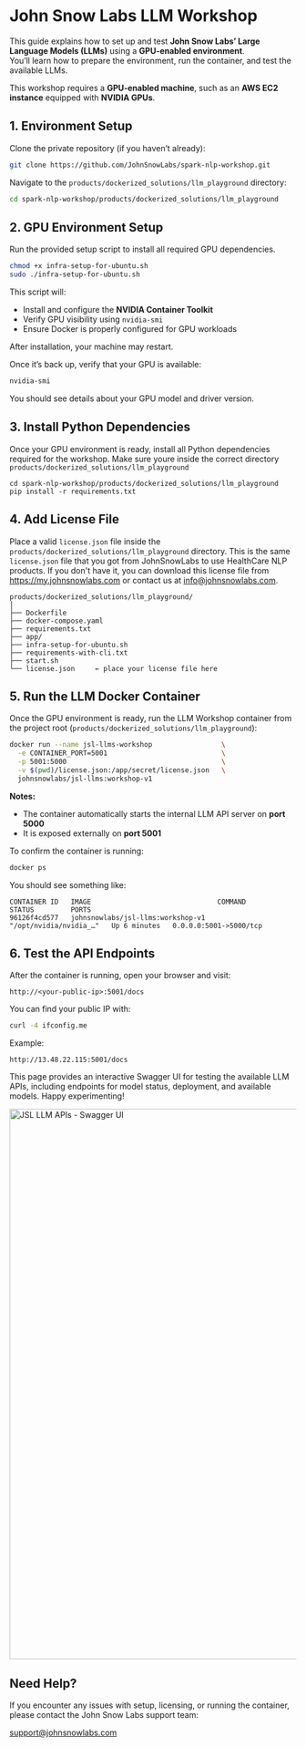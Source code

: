 # John Snow Labs LLM Workshop

This guide explains how to set up and test **John Snow Labs’ Large Language Models (LLMs)** using a **GPU-enabled environment**.  
You’ll learn how to prepare the environment, run the container, and test the available LLMs.

This workshop requires a **GPU-enabled machine**, such as an **AWS EC2 instance** equipped with **NVIDIA GPUs**.

## 1. Environment Setup

Clone the private repository (if you haven’t already):

```bash
git clone https://github.com/JohnSnowLabs/spark-nlp-workshop.git
```

Navigate to the `products/dockerized_solutions/llm_playground` directory:

```bash
cd spark-nlp-workshop/products/dockerized_solutions/llm_playground
```

## 2. GPU Environment Setup

Run the provided setup script to install all required GPU dependencies.

```bash
chmod +x infra-setup-for-ubuntu.sh
sudo ./infra-setup-for-ubuntu.sh
```

This script will:
- Install and configure the **NVIDIA Container Toolkit**
- Verify GPU visibility using `nvidia-smi`
- Ensure Docker is properly configured for GPU workloads

After installation, your machine may restart.

Once it’s back up, verify that your GPU is available:

```bash
nvidia-smi
```

You should see details about your GPU model and driver version.

## 3. Install Python Dependencies

Once your GPU environment is ready, install all Python dependencies required for the workshop. Make sure youre inside the correct directory `products/dockerized_solutions/llm_playground`

```
cd spark-nlp-workshop/products/dockerized_solutions/llm_playground
pip install -r requirements.txt
```

## 4. Add License File

Place a valid `license.json` file inside the `products/dockerized_solutions/llm_playground` directory. This is the same `license.json` file that you got from JohnSnowLabs to use HealthCare NLP products. If you don't have it, you can download this license file from https://my.johnsnowlabs.com or contact us at info@johnsnowlabs.com.

```
products/dockerized_solutions/llm_playground/
│
├── Dockerfile  
├── docker-compose.yaml                    
├── requirements.txt
├── app/         
├── infra-setup-for-ubuntu.sh  
├── requirements-with-cli.txt  
├── start.sh
└── license.json     ← place your license file here
```

## 5. Run the LLM Docker Container

Once the GPU environment is ready, run the LLM Workshop container from the project root (`products/dockerized_solutions/llm_playground`):

```bash
docker run --name jsl-llms-workshop                 \
  -e CONTAINER_PORT=5001                            \
  -p 5001:5000                                      \
  -v $(pwd)/license.json:/app/secret/license.json   \
  johnsnowlabs/jsl-llms:workshop-v1
```

**Notes:**
- The container automatically starts the internal LLM API server on **port 5000**
- It is exposed externally on **port 5001**

To confirm the container is running:

```bash
docker ps
```

You should see something like:

```
CONTAINER ID   IMAGE                               COMMAND                  STATUS         PORTS
96126f4cd577   johnsnowlabs/jsl-llms:workshop-v1   "/opt/nvidia/nvidia_…"   Up 6 minutes   0.0.0.0:5001->5000/tcp
```

## 6. Test the API Endpoints

After the container is running, open your browser and visit:

```
http://<your-public-ip>:5001/docs
```

You can find your public IP with:

```bash
curl -4 ifconfig.me
```

Example:

```
http://13.48.22.115:5001/docs
```

This page provides an interactive Swagger UI for testing the available LLM APIs, including endpoints for model status, deployment, and available models. Happy experimenting!

<img width="1889" height="966" alt="JSL LLM APIs - Swagger UI" src="https://github.com/user-attachments/assets/dee8f61a-af7f-436e-b138-56d9b1daa75f" />

## Need Help?

If you encounter any issues with setup, licensing, or running the container, please contact the John Snow Labs support team:

support@johnsnowlabs.com
